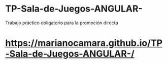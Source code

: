 # TP-Sala-de-Juegos-ANGULAR-
Trabajo práctico obligatorio para la promoción directa

# https://marianocamara.github.io/TP-Sala-de-Juegos-ANGULAR-/

